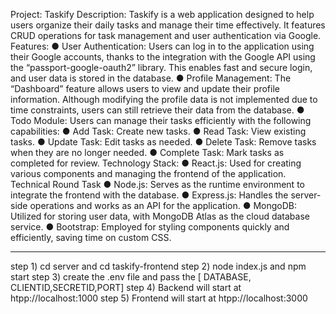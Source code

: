 Project: Taskify
Description:
Taskify is a web application designed to help users organize their daily
tasks and manage their time effectively. It features CRUD operations for
task management and user authentication via Google.
Features:
● User Authentication:
Users can log in to the application using their Google accounts,
thanks to the integration with the Google API using the
“passport-google-oauth2” library. This enables fast and secure login,
and user data is stored in the database.
● Profile Management:
The “Dashboard” feature allows users to view and update their
profile information. Although modifying the profile data is not
implemented due to time constraints, users can still retrieve their
data from the database.
● Todo Module:
Users can manage their tasks efficiently with the following
capabilities:
● Add Task: Create new tasks.
● Read Task: View existing tasks.
● Update Task: Edit tasks as needed.
● Delete Task: Remove tasks when they are no longer needed.
● Complete Task: Mark tasks as completed for review.
Technology Stack:
● React.js:
Used for creating various components and managing the frontend of
the application.
Technical Round Task
● Node.js:
Serves as the runtime environment to integrate the frontend with the
database.
● Express.js:
Handles the server-side operations and works as an API for the
application.
● MongoDB:
Utilized for storing user data, with MongoDB Atlas as the cloud
database service.
● Bootstrap:
Employed for styling components quickly and efficiently, saving
time on custom CSS.
__________________________________________________________________________________________________
step 1) cd server and cd taskify-frontend
step 2) node index.js and npm start
step 3) create the .env file and pass the [ DATABASE, CLIENTID,SECRETID,PORT]
step 4) Backend will start at htpp://localhost:1000
step 5) Frontend will start at htpp://localhost:3000
